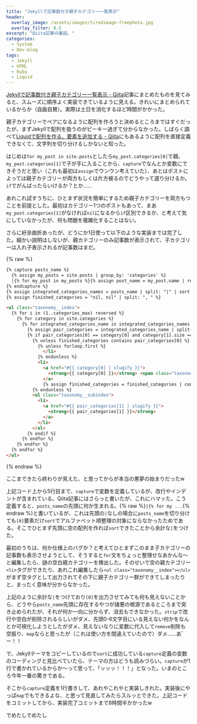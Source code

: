 ```yaml
---
title: "Jekyllで記事数付き親子カテゴリー一覧表示"
header:
  overlay_image: /assets/images/tiredimage-freephoto.jpg
  overlay_filter: 0.5
excerpt: "Qiita記事の裏話。"
categories:
  - System
  - Dev-blog
tags:
  - Jekyll
  - HTML
  - Ruby
  - Liquid
---
```


[Jekyllで記事数付き親子カテゴリー一覧表示 - Qiita](https://qiita.com/mt_west/items/ae6e92e69fecd75c56b4)記事にまとめたものを見てみると、スムーズに順序よく実装できているように見える。きれいにまとめられているからか（自画自賛）。実際は土日を消化するほど時間がかかった。

親子カテゴリーでペアになるように配列を作ろうと決めるところまではすぐだったが、まずJekyllで配列を扱うのがピーキー過ぎて分からなかった。しばらく調べて[Liquidで配列を作る、要素を追加する - Qiita](https://qiita.com/momonoki1990/items/13f97a23436c142e4c9a)にもあるように配列を直接定義できなくて、文字列を切り分けるしかないと知った。

はじめは`for my_post in site.posts`としたら`my_post.categories[0]`で親、`my_post.categories[1]`で子が手に入ることから、`capture`でなんとか変数にできそうだと思い（これも最初は`assign`でウンウン考えていた）、あとはポストによっては親子カテゴリーが両方もしくは片方被るのでどうやって選り分けるか。`if`でがんばったらいけるか？とか......

あれこれ試すうちに、ひとまず状況を簡単にするため親子カテゴリーを両方もつことを前提とした。最初はカテゴリー1つのポストもあって、まあ`my_post.categories[1]`がなければ`nil`になるから`if`区別できるか、と考えて気にしていなかったが、何も問題を複雑化することはない。

さらに紆余曲折あったが、どうにか1日使って以下のような実装までは完了した。細かい説明はしないが、親カテゴリーのみ記事数が表示されて、子カテゴリーは入れ子表示されるが記事数はまだ。

{% raw %}
```html
{% capture posts_name %}
  {% assign my_posts = site.posts | group_by: 'categories' %}
  |{% for my_post in my_posts %}{% assign post_name = my_post.name | remove: "[" | remove: "]" | remove: '"' %}{{ post_name }}{% unless forloop.last %}|{% endunless %}{% endfor %}
{% endcapture %}
{% assign integrated_categories_names = posts_name | split: "|" | sort %}
{% assign finished_categories = "nil, nil" | split: ", " %}

<ul class="taxonomy__index">
  {% for i in (1..categories_max) reversed %}
    {% for category in site.categories %}
      {% for integrated_categories_name in integrated_categories_names %}
        {% assign pair_categories = integrated_categories_name | split: ", " %}
        {% if pair_categories[0] == category[0] and category[1].size == i %}
          {% unless finished_categories contains pair_categories[0] %}
            {% unless forloop.first %}
              </li>
            {% endunless %}
            <li>
              <a href="#{{ category[0] | slugify }}">
                <strong>{{ category[0] }}</strong> <span class="taxonomy__count">{{ i }}</span>
              </a>
              {% assign finished_categories = finished_categories | concat: pair_categories %}
          {% endunless %}
          <ul class="taxonomy__subindex">
            <li>
              <a href="#{{ pair_categories[1] | slugify }}">
                <strong>{{ pair_categories[1] }}</strong>
              </a>
            </li>
          </ul>
        {% endif %}
      {% endfor %}
    {% endfor %}
  {% endfor %}
</ul>
```
{% endraw %}

ここまできたら終わりが見えた、と思ってからが本当の悪夢の始まりだったw

上記コード上から5行目まで、`capture`で変数を定義しているが、改行やインデントが含まれている。Qiita記事にはさらっと書いたが、これにハマッた。こう定義すると、`posts_name`の先頭に何か生まれる。{% raw %}`|{% for my ...`{% endraw %}と書いているが、これは先頭の`|`なしの場合に`posts_name`を切り分けても`[0]`要素だけ`sort`でアルファベット順整理の対象にならなかったためである。そこでひとまず先頭に空の配列を作れば`sort`できたことから余計な`|`をつけた。

最初のうちは、何か仕様上のバグか？と考えてひとまずこのまま子カテゴリーの記事数も表示させようとして、そうすると`for`文をちょっと整理せなあかんな～と編集したら、謎の空白親カテゴリーを検出した。そのせいで空の親カテゴリー`<li>`タグができたり、あれこれ編集したら`<ul class="taxonomy__index"></ul>`がまず空タグとして出力されてその下に親子カテゴリー群ができてしまったりと、まったく意味が分からなかった。

上記のように余計な`|`をつけており`[0]`を出力させてみても何も見えないことから、どうやら`posts_name`先頭に存在するやつが諸悪の根源であるところまで突き止められたが、それが何か一向に分からず、消去もできなかった。`strip`で改行や空白が削除されるらしいがダメ、先頭0-6文字目にいる見えない何かをなんとか可視化しようとしたがダメ、見えないなりに変数に代入して`remove`削除も空振り、`map`ならと思ったが（これは使い方を間違えていたので）ダメ......あ゛ー！！

で、Jekyllテーマをコピーしているので`sort`に成功している`capture`定義の変数のコーディングと見比べていたら、テーマの方はどうも読みづらい。`capture`が1行で書かれているからか～って思って、「ッッッ！！！」となった。いまのところ今年一番の驚きである。

そこから`capture`定義を1行書きして、あれやこれやと実装しきれた。実装後にやっぱ`map`でもできるよな、と思って見直してみたらスルッとできた。上記コードをコミットしてから、実装完了コミットまで8時間半かかったw

でめたしでめたし
